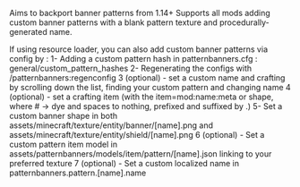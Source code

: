 Aims to backport banner patterns from 1.14+
Supports all mods adding custom banner patterns with a blank pattern texture and procedurally-generated name.

If using resource loader, you can also add custom banner patterns via config by : 
1- Adding a custom pattern hash in patternbanners.cfg : general/custom_pattern_hashes
2- Regenerating the configs with /patternbanners:regenconfig
3 (optional) - set a custom name and crafting by scrolling down the list, finding your custom pattern and changing name
4 (optional) - set a crafting item (with the item=mod:name:meta or shape, where # -> dye and spaces to nothing, prefixed and suffixed by .)
5- Set a custom banner shape in both assets/minecraft/texture/entity/banner/[name].png and assets/minecraft/texture/entity/shield/[name].png
6 (optional) - Set a custom pattern item model in assets/patternbanners/models/item/pattern/[name].json linking to your preferred texture
7 (optional) - Set a custom localized name in patternbanners.pattern.[name].name